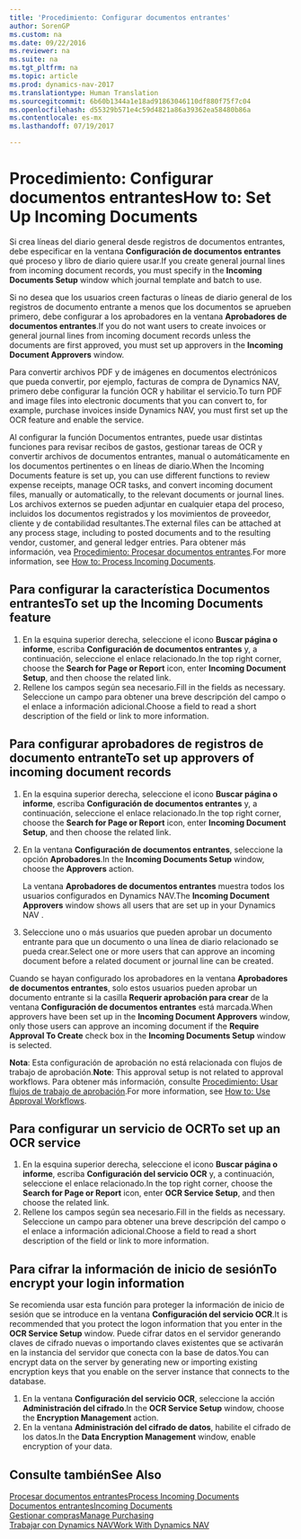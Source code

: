 ```yaml
---
title: 'Procedimiento: Configurar documentos entrantes'
author: SorenGP
ms.custom: na
ms.date: 09/22/2016
ms.reviewer: na
ms.suite: na
ms.tgt_pltfrm: na
ms.topic: article
ms.prod: dynamics-nav-2017
ms.translationtype: Human Translation
ms.sourcegitcommit: 6b60b1344a1e18ad91863046110df880f75f7c04
ms.openlocfilehash: d55329b571e4c59d4821a86a39362ea58480b86a
ms.contentlocale: es-mx
ms.lasthandoff: 07/19/2017

---
```


# <a name="how-to-set-up-incoming-documents"></a><span data-ttu-id="58a20-102">Procedimiento: Configurar documentos entrantes</span><span class="sxs-lookup"><span data-stu-id="58a20-102">How to: Set Up Incoming Documents</span></span>
<span data-ttu-id="58a20-103">Si crea líneas del diario general desde registros de documentos entrantes, debe especificar en la ventana **Configuración de documentos entrantes** qué proceso y libro de diario quiere usar.</span><span class="sxs-lookup"><span data-stu-id="58a20-103">If you create general journal lines from incoming document records, you must specify in the **Incoming Documents Setup** window which journal template and batch to use.</span></span>

<span data-ttu-id="58a20-104">Si no desea que los usuarios creen facturas o líneas de diario general de los registros de documento entrante a menos que los documentos se aprueben primero, debe configurar a los aprobadores en la ventana **Aprobadores de documentos entrantes**.</span><span class="sxs-lookup"><span data-stu-id="58a20-104">If you do not want users to create invoices or general journal lines from incoming document records unless the documents are first approved, you must set up approvers in the **Incoming Document Approvers** window.</span></span>

<span data-ttu-id="58a20-105">Para convertir archivos PDF y de imágenes en documentos electrónicos que pueda convertir, por ejemplo, facturas de compra de Dynamics NAV, primero debe configurar la función OCR y habilitar el servicio.</span><span class="sxs-lookup"><span data-stu-id="58a20-105">To turn PDF and image files into electronic documents that you can convert to, for example, purchase invoices inside Dynamics NAV, you must first set up the OCR feature and enable the service.</span></span>

<span data-ttu-id="58a20-106">Al configurar la función Documentos entrantes, puede usar distintas funciones para revisar recibos de gastos, gestionar tareas de OCR y convertir archivos de documentos entrantes, manual o automáticamente en los documentos pertinentes o en líneas de diario.</span><span class="sxs-lookup"><span data-stu-id="58a20-106">When the Incoming Documents feature is set up, you can use different functions to review expense receipts, manage OCR tasks, and convert incoming document files, manually or automatically, to the relevant documents or journal lines.</span></span> <span data-ttu-id="58a20-107">Los archivos externos se pueden adjuntar en cualquier etapa del proceso, incluidos los documentos registrados y los movimientos de proveedor, cliente y de contabilidad resultantes.</span><span class="sxs-lookup"><span data-stu-id="58a20-107">The external files can be attached at any process stage, including to posted documents and to the resulting vendor, customer, and general ledger entries.</span></span> <span data-ttu-id="58a20-108">Para obtener más información, vea [Procedimiento: Procesar documentos entrantes](across-process-income-documents.md).</span><span class="sxs-lookup"><span data-stu-id="58a20-108">For more information, see [How to: Process Incoming Documents](across-process-income-documents.md).</span></span>

## <a name="to-set-up-the-incoming-documents-feature"></a><span data-ttu-id="58a20-109">Para configurar la característica Documentos entrantes</span><span class="sxs-lookup"><span data-stu-id="58a20-109">To set up the Incoming Documents feature</span></span>
1. <span data-ttu-id="58a20-110">En la esquina superior derecha, seleccione el icono **Buscar página o informe**, escriba **Configuración de documentos entrantes** y, a continuación, seleccione el enlace relacionado.</span><span class="sxs-lookup"><span data-stu-id="58a20-110">In the top right corner, choose the **Search for Page or Report** icon, enter **Incoming Document Setup**, and then choose the related link.</span></span>
2. <span data-ttu-id="58a20-111">Rellene los campos según sea necesario.</span><span class="sxs-lookup"><span data-stu-id="58a20-111">Fill in the fields as necessary.</span></span> <span data-ttu-id="58a20-112">Seleccione un campo para obtener una breve descripción del campo o el enlace a información adicional.</span><span class="sxs-lookup"><span data-stu-id="58a20-112">Choose a field to read a short description of the field or link to more information.</span></span>

## <a name="to-set-up-approvers-of-incoming-document-records"></a><span data-ttu-id="58a20-113">Para configurar aprobadores de registros de documento entrante</span><span class="sxs-lookup"><span data-stu-id="58a20-113">To set up approvers of incoming document records</span></span>
1. <span data-ttu-id="58a20-114">En la esquina superior derecha, seleccione el icono **Buscar página o informe**, escriba **Configuración de documentos entrantes** y, a continuación, seleccione el enlace relacionado.</span><span class="sxs-lookup"><span data-stu-id="58a20-114">In the top right corner, choose the **Search for Page or Report** icon, enter **Incoming Document Setup**, and then choose the related link.</span></span>  
2. <span data-ttu-id="58a20-115">En la ventana **Configuración de documentos entrantes**, seleccione la opción **Aprobadores**.</span><span class="sxs-lookup"><span data-stu-id="58a20-115">In the **Incoming Documents Setup** window, choose the **Approvers** action.</span></span>

    <span data-ttu-id="58a20-116">La ventana **Aprobadores de documentos entrantes** muestra todos los usuarios configurados en Dynamics NAV.</span><span class="sxs-lookup"><span data-stu-id="58a20-116">The **Incoming Document Approvers** window shows all users that are set up in your Dynamics NAV .</span></span>  
3. <span data-ttu-id="58a20-117">Seleccione uno o más usuarios que pueden aprobar un documento entrante para que un documento o una línea de diario relacionado se pueda crear.</span><span class="sxs-lookup"><span data-stu-id="58a20-117">Select one or more users that can approve an incoming document before a related document or journal line can be created.</span></span>

<span data-ttu-id="58a20-118">Cuando se hayan configurado los aprobadores en la ventana **Aprobadores de documentos entrantes**, solo estos usuarios pueden aprobar un documento entrante si la casilla **Requerir aprobación para crear** de la ventana **Configuración de documentos entrantes** está marcada.</span><span class="sxs-lookup"><span data-stu-id="58a20-118">When approvers have been set up in the **Incoming Document Approvers** window, only those users can approve an incoming document if the **Require Approval To Create** check box in the **Incoming Documents Setup** window is selected.</span></span>

<span data-ttu-id="58a20-119">**Nota**: Esta configuración de aprobación no está relacionada con flujos de trabajo de aprobación.</span><span class="sxs-lookup"><span data-stu-id="58a20-119">**Note**: This approval setup is not related to approval workflows.</span></span> <span data-ttu-id="58a20-120">Para obtener más información, consulte [Procedimiento: Usar flujos de trabajo de aprobación](across-how-use-approval-workflows.md).</span><span class="sxs-lookup"><span data-stu-id="58a20-120">For more information, see [How to: Use Approval Workflows](across-how-use-approval-workflows.md).</span></span>

## <a name="to-set-up-an-ocr-service"></a><span data-ttu-id="58a20-121">Para configurar un servicio de OCR</span><span class="sxs-lookup"><span data-stu-id="58a20-121">To set up an OCR service</span></span>
1. <span data-ttu-id="58a20-122">En la esquina superior derecha, seleccione el icono **Buscar página o informe**, escriba **Configuración del servicio OCR** y, a continuación, seleccione el enlace relacionado.</span><span class="sxs-lookup"><span data-stu-id="58a20-122">In the top right corner, choose the **Search for Page or Report** icon, enter **OCR Service Setup**, and then choose the related link.</span></span>
2. <span data-ttu-id="58a20-123">Rellene los campos según sea necesario.</span><span class="sxs-lookup"><span data-stu-id="58a20-123">Fill in the fields as necessary.</span></span> <span data-ttu-id="58a20-124">Seleccione un campo para obtener una breve descripción del campo o el enlace a información adicional.</span><span class="sxs-lookup"><span data-stu-id="58a20-124">Choose a field to read a short description of the field or link to more information.</span></span>


## <a name="to-encrypt-your-login-information"></a><span data-ttu-id="58a20-125">Para cifrar la información de inicio de sesión</span><span class="sxs-lookup"><span data-stu-id="58a20-125">To encrypt your login information</span></span>
<span data-ttu-id="58a20-126">Se recomienda usar esta función para proteger la información de inicio de sesión que se introduce en la ventana **Configuración del servicio OCR**.</span><span class="sxs-lookup"><span data-stu-id="58a20-126">It is recommended that you protect the logon information that you enter in the **OCR Service Setup** window.</span></span> <span data-ttu-id="58a20-127">Puede cifrar datos en el servidor generando claves de cifrado nuevas o importando claves existentes que se activarán en la instancia del servidor que conecta con la base de datos.</span><span class="sxs-lookup"><span data-stu-id="58a20-127">You can encrypt data on the server by generating new or importing existing encryption keys that you enable on the server instance that connects to the database.</span></span>

1. <span data-ttu-id="58a20-128">En la ventana **Configuración del servicio OCR**, seleccione la acción **Administración del cifrado**.</span><span class="sxs-lookup"><span data-stu-id="58a20-128">In the **OCR Service Setup** window, choose the **Encryption Management** action.</span></span>
2. <span data-ttu-id="58a20-129">En la ventana **Administración del cifrado de datos**, habilite el cifrado de los datos.</span><span class="sxs-lookup"><span data-stu-id="58a20-129">In the **Data Encryption Management** window, enable encryption of your data.</span></span>

## <a name="see-also"></a><span data-ttu-id="58a20-130">Consulte también</span><span class="sxs-lookup"><span data-stu-id="58a20-130">See Also</span></span>  
[<span data-ttu-id="58a20-131">Procesar documentos entrantes</span><span class="sxs-lookup"><span data-stu-id="58a20-131">Process Incoming Documents</span></span>](across-process-income-documents.md)  
[<span data-ttu-id="58a20-132">Documentos entrantes</span><span class="sxs-lookup"><span data-stu-id="58a20-132">Incoming Documents</span></span>](across-income-documents.md)  
[<span data-ttu-id="58a20-133">Gestionar compras</span><span class="sxs-lookup"><span data-stu-id="58a20-133">Manage Purchasing</span></span>](purchasing-manage-purchasing.md)  
[<span data-ttu-id="58a20-134">Trabajar con Dynamics NAV</span><span class="sxs-lookup"><span data-stu-id="58a20-134">Work With Dynamics NAV</span></span>](ui-work-product.md)

